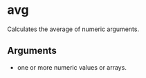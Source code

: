 # avg

Calculates the average of numeric arguments.

## Arguments
- one or more numeric values or arrays.
